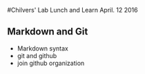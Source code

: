 #Chilvers' Lab Lunch and Learn
April. 12 2016

## Markdown and Git
- Markdown syntax
- git and github
- join github organization

